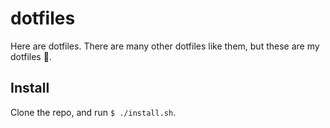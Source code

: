 # dotfiles

Here are dotfiles. There are many other dotfiles like them, but these are my
dotfiles :yellow_heart:.

## Install

Clone the repo, and run `$ ./install.sh`.
